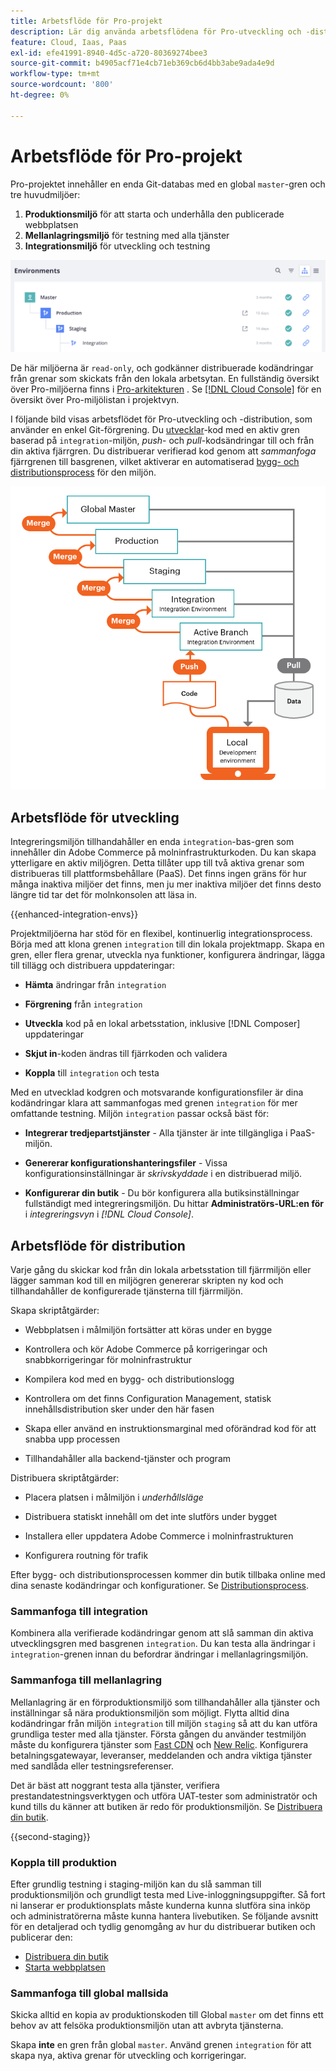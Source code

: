 ```yaml
---
title: Arbetsflöde för Pro-projekt
description: Lär dig använda arbetsflödena för Pro-utveckling och -distribution.
feature: Cloud, Iaas, Paas
exl-id: efe41991-8940-4d5c-a720-80369274bee3
source-git-commit: b4905acf71e4cb71eb369cb6d4bb3abe9ada4e9d
workflow-type: tm+mt
source-wordcount: '800'
ht-degree: 0%

---
```


# Arbetsflöde för Pro-projekt

Pro-projektet innehåller en enda Git-databas med en global `master`-gren och tre huvudmiljöer:

1. **Produktionsmiljö** för att starta och underhålla den publicerade webbplatsen
1. **Mellanlagringsmiljö** för testning med alla tjänster
1. **Integrationsmiljö** för utveckling och testning

![Proffsmiljölista](../../assets/pro-environments.png)

De här miljöerna är `read-only`, och godkänner distribuerade kodändringar från grenar som skickats från den lokala arbetsytan. En fullständig översikt över Pro-miljöerna finns i [Pro-arkitekturen](pro-architecture.md) . Se [[!DNL Cloud Console]](../project/overview.md#cloud-console) för en översikt över Pro-miljölistan i projektvyn.

I följande bild visas arbetsflödet för Pro-utveckling och -distribution, som använder en enkel Git-förgrening. Du [utvecklar](#development-workflow)-kod med en aktiv gren baserad på `integration`-miljön, _push_- och _pull_-kodsändringar till och från din aktiva fjärrgren. Du distribuerar verifierad kod genom att _sammanfoga_ fjärrgrenen till basgrenen, vilket aktiverar en automatiserad [bygg- och distributionsprocess](#deployment-workflow) för den miljön.

![Högnivåvy av arbetsflödet för utveckling av Pro-arkitektur](../../assets/pro-dev-workflow.png)

## Arbetsflöde för utveckling

Integreringsmiljön tillhandahåller en enda `integration`-bas-gren som innehåller din Adobe Commerce på molninfrastrukturkoden. Du kan skapa ytterligare en aktiv miljögren. Detta tillåter upp till två aktiva grenar som distribueras till plattformsbehållare (PaaS). Det finns ingen gräns för hur många inaktiva miljöer det finns, men ju mer inaktiva miljöer det finns desto längre tid tar det för molnkonsolen att läsa in.

{{enhanced-integration-envs}}

Projektmiljöerna har stöd för en flexibel, kontinuerlig integrationsprocess. Börja med att klona grenen `integration` till din lokala projektmapp. Skapa en gren, eller flera grenar, utveckla nya funktioner, konfigurera ändringar, lägga till tillägg och distribuera uppdateringar:

- **Hämta** ändringar från `integration`

- **Förgrening** från `integration`

- **Utveckla** kod på en lokal arbetsstation, inklusive [!DNL Composer] uppdateringar

- **Skjut in**-koden ändras till fjärrkoden och validera

- **Koppla** till `integration` och testa

Med en utvecklad kodgren och motsvarande konfigurationsfiler är dina kodändringar klara att sammanfogas med grenen `integration` för mer omfattande testning. Miljön `integration` passar också bäst för:

- **Integrerar tredjepartstjänster** - Alla tjänster är inte tillgängliga i PaaS-miljön.

- **Genererar konfigurationshanteringsfiler** - Vissa konfigurationsinställningar är _skrivskyddade_ i en distribuerad miljö.

- **Konfigurerar din butik** - Du bör konfigurera alla butiksinställningar fullständigt med integreringsmiljön. Du hittar **Administratörs-URL:en för** i _integreringsvyn_ i _[!DNL Cloud Console]_.

## Arbetsflöde för distribution

Varje gång du skickar kod från din lokala arbetsstation till fjärrmiljön eller lägger samman kod till en miljögren genererar skripten ny kod och tillhandahåller de konfigurerade tjänsterna till fjärrmiljön.

Skapa skriptåtgärder:

- Webbplatsen i målmiljön fortsätter att köras under en bygge

- Kontrollera och kör Adobe Commerce på korrigeringar och snabbkorrigeringar för molninfrastruktur

- Kompilera kod med en bygg- och distributionslogg

- Kontrollera om det finns Configuration Management, statisk innehållsdistribution sker under den här fasen

- Skapa eller använd en instruktionsmarginal med oförändrad kod för att snabba upp processen

- Tillhandahåller alla backend-tjänster och program

Distribuera skriptåtgärder:

- Placera platsen i målmiljön i _underhållsläge_

- Distribuera statiskt innehåll om det inte slutförs under bygget

- Installera eller uppdatera Adobe Commerce i molninfrastrukturen

- Konfigurera routning för trafik

Efter bygg- och distributionsprocessen kommer din butik tillbaka online med dina senaste kodändringar och konfigurationer. Se [Distributionsprocess](../deploy/process.md).

### Sammanfoga till integration

Kombinera alla verifierade kodändringar genom att slå samman din aktiva utvecklingsgren med basgrenen `integration`. Du kan testa alla ändringar i `integration`-grenen innan du befordrar ändringar i mellanlagringsmiljön.

### Sammanfoga till mellanlagring

Mellanlagring är en förproduktionsmiljö som tillhandahåller alla tjänster och inställningar så nära produktionsmiljön som möjligt. Flytta alltid dina kodändringar från miljön `integration` till miljön `staging` så att du kan utföra grundliga tester med alla tjänster. Första gången du använder testmiljön måste du konfigurera tjänster som [Fast CDN](../cdn/fastly.md) och [New Relic](../monitor/new-relic-service.md). Konfigurera betalningsgatewayar, leveranser, meddelanden och andra viktiga tjänster med sandlåda eller testningsreferenser.

Det är bäst att noggrant testa alla tjänster, verifiera prestandatestningsverktygen och utföra UAT-tester som administratör och kund tills du känner att butiken är redo för produktionsmiljön. Se [Distribuera din butik](../deploy/staging-production.md).

{{second-staging}}

### Koppla till produktion

Efter grundlig testning i staging-miljön kan du slå samman till produktionsmiljön och grundligt testa med Live-inloggningsuppgifter. Så fort ni lanserar er produktionsplats måste kunderna kunna slutföra sina inköp och administratörerna måste kunna hantera livebutiken. Se följande avsnitt för en detaljerad och tydlig genomgång av hur du distribuerar butiken och publicerar den:

- [Distribuera din butik](../deploy/staging-production.md)
- [Starta webbplatsen](../launch/overview.md)

### Sammanfoga till global mallsida

Skicka alltid en kopia av produktionskoden till Global `master` om det finns ett behov av att felsöka produktionsmiljön utan att avbryta tjänsterna.

Skapa **inte** en gren från global `master`. Använd grenen `integration` för att skapa nya, aktiva grenar för utveckling och korrigeringar.
